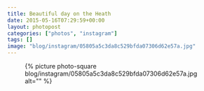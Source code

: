 ```yaml
---
title: Beautiful day on the Heath
date: 2015-05-16T07:29:59+00:00
layout: photopost
categories: ["photos", "instagram"]
tags: []
image: "blog/instagram/05805a5c3da8c529bfda07306d62e57a.jpg"
---
```


<figure class="photo photo--square">
  {% picture photo-square blog/instagram/05805a5c3da8c529bfda07306d62e57a.jpg alt="" %}
</figure>


